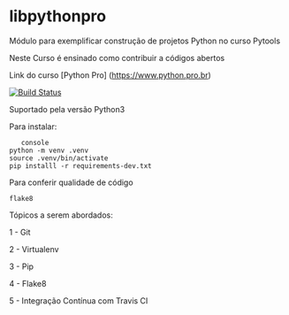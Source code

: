 # libpythonpro
Módulo para exemplificar construção de projetos Python no curso Pytools

Neste Curso é ensinado como contribuir a códigos abertos


Link do curso [Python Pro] (https://www.python.pro.br)

[![Build Status](https://travis-ci.org/gprotasio/libpythonpro.svg?branch=master)](https://travis-ci.org/gprotasio/libpythonpro)

Suportado pela versão Python3

Para instalar: 

```
   console 
python -m venv .venv
source .venv/bin/activate
pip installl -r requirements-dev.txt

```
   
Para conferir qualidade de código
```console
flake8

```
Tópicos a serem abordados:

1 - Git

2 - Virtualenv

3 - Pip

4 - Flake8

5 - Integração Contínua com Travis CI